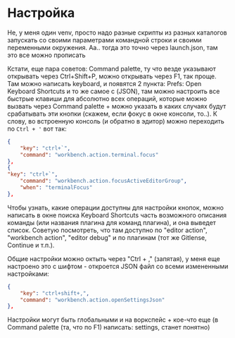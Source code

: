 # Настройка

Не, у меня один venv, просто надо разные скрипты из разных каталогов запускать со своими параметрами командной строки и своими переменными окружения.
Аа.. тогда это точно через launch.json, там это все можно прописать

Кстати, еще пара советов: Command palette, ту что везде указывают открывать через Ctrl+Shift+P, можно открывать через F1, так проще. Там можно написать keyboard, и появятся 2 пункта: Prefs: Open Keyboard Shortcuts и то же самое с (JSON), там можно настроить все быстрые клавиши для абсолютно всех операций, которые можно вызвать через Command palette + можно указать в каких случаях будут срабатывать эти кнопки (скажем, если фокус в окне консоли, то..). К слову, во встроенную консоль (и обратно в эдитор) можно переходить по `Ctrl + '` вот так:
```json
{
    "key": "ctrl+`",
    "command": "workbench.action.terminal.focus"
},
{
"key": "ctrl+`",
    "command": "workbench.action.focusActiveEditorGroup",
    "when": "terminalFocus"
},
```
Чтобы узнать, какие операции доступны для настройки кнопок, можно написать в окне поиска Keyboard Shortcuts часть возможного описания команды (или названия плагина для команд плагина), и она выведет список. Советую посмотреть, что там доступно по "editor action", "workbench action", "editor debug" и по плагинам (тот же Gitlense, Continue и т.п.).

Общие настройки можно октыть через "Ctrl + ," (запятая), у меня еще настроено это с шифтом - откроется JSON файл со всеми измененными настройками:
```json
{
    "key": "ctrl+shift+,",
    "command": "workbench.action.openSettingsJson"
},
```
Настройки могут быть глобальными и на воркспейс + кое-что еще (в Command palette (та, что по F1) написать: settings, станет понятно)